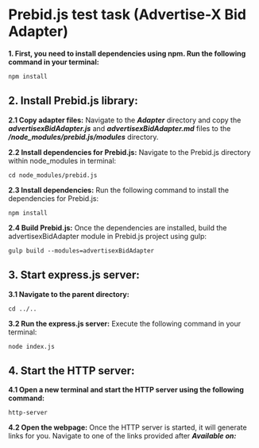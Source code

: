 # Prebid.js test task (Advertise-X Bid Adapter)

**1. First, you need to install dependencies using npm. Run the following command in your terminal:**
```
npm install
``` 

## 2. Install Prebid.js library:

**2.1 Copy adapter files:** 
Navigate to the ***Adapter*** directory and copy the
***advertisexBidAdapter.js*** and ***advertisexBidAdapter.md*** 
files to the ***/node_modules/prebid.js/modules*** directory.

**2.2 Install dependencies for Prebid.js:** Navigate to the Prebid.js directory within node_modules in terminal:
```
cd node_modules/prebid.js
```

**2.3 Install dependencies:** 
Run the following command to install the dependencies for Prebid.js:
```
npm install
```

**2.4 Build Prebid.js:** Once the dependencies are installed, build the advertisexBidAdapter module in Prebid.js project using gulp:

```
gulp build --modules=advertisexBidAdapter
```

## 3. Start express.js server:
**3.1 Navigate to the parent directory:** 
```
cd ../..
```
**3.2 Run the express.js server:** Execute the following command in your terminal:

```
node index.js
```

## 4. Start the HTTP server:
**4.1 Open a new terminal and start the HTTP server using the following command:**
```
http-server
```
**4.2 Open the webpage:** Once the HTTP server is started, it will generate links for you. Navigate to one of the links provided after ***Available on:***
